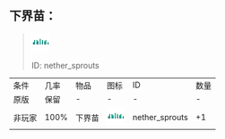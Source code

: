 ## 下界苗：

> <img src="./mc_icon/decorations/nether_sprouts.png">
>
> ID: nether_sprouts

<table>
	<tablebody>
		<tr>
			<td>条件</td>
			<td>几率</td>
			<td>物品</td>
			<td>图标</td>
			<td>ID</td>
			<td>数量</td>
		</tr>
		<tr>
			<td>原版</td>
			<td>保留</td>
			<td>-</td>
			<td>-</td>
			<td>-</td>
			<td>-</td>
		</tr>
		<tr>
			<td>非玩家</td>
			<td>100%</td>
			<td>下界苗</td>
			<td><img src="./mc_icon/decorations/nether_sprouts.png"></td>
			<td>nether_sprouts</td>
			<td>+1</td>
		</tr>
	</tablebody>
</table>